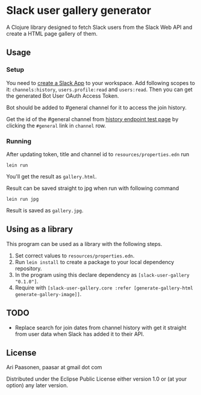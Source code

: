 # Slack user gallery generator

A Clojure library designed to fetch Slack users from the Slack Web API and create a HTML page gallery of them.

## Usage

### Setup

You need to [create a Slack App](https://api.slack.com/apps) to your workspace.
Add following scopes to it: `channels:history`, `users.profile:read` and `users:read`.
Then you can get the generated Bot User OAuth Access Token.

Bot should be added to #general channel for it to access the join history.

Get the id of the #general channel from [history endpoint test page](https://api.slack.com/methods/channels.history/test) by clicking the `#general` link in `channel` row.

### Running

After updating token, title and channel id to `resources/properties.edn` run

```
lein run
```

You'll get the result as `gallery.html`.

Result can be saved straight to jpg when run with following command

```
lein run jpg
```

Result is saved as `gallery.jpg`.

## Using as a library

This program can be used as a library with the following steps.

   1. Set correct values to `resources/properties.edn`.
   1. Run `lein install` to create a package to your local dependency repository.
   1. In the program using this declare dependency as `[slack-user-gallery "0.1.0"]`.
   1. Require with `[slack-user-gallery.core :refer [generate-gallery-html generate-gallery-image]]`.

## TODO

  * Replace search for join dates from channel history with get it straight from user data when Slack has added it to their API.

## License

Ari Paasonen, paasar at gmail dot com

Distributed under the Eclipse Public License either version 1.0 or (at
your option) any later version.
